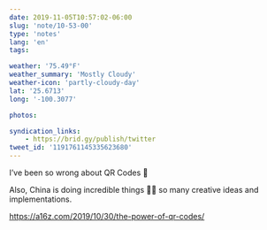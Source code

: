 ```yaml
---
date: 2019-11-05T10:57:02-06:00
slug: 'note/10-53-00'
type: 'notes'
lang: 'en'
tags:

weather: '75.49°F'
weather_summary: 'Mostly Cloudy'
weather-icon: 'partly-cloudy-day'
lat: '25.6713'
long: '-100.3077'

photos:

syndication_links:
    - https://brid.gy/publish/twitter
tweet_id: '1191761145335623680'
---
```

I’ve been so wrong about QR Codes 🤯

Also, China is doing  incredible things 👏🏼 so many creative ideas and implementations.

https://a16z.com/2019/10/30/the-power-of-qr-codes/
